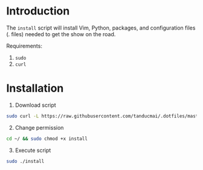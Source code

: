 # Introduction

The `install` script will install Vim, Python, packages, and
configuration files (. files) needed to get the show on the road.

Requirements:

1. `sudo`
1. `curl`

# Installation

1. Download script

```bash
sudo curl -L https://raw.githubusercontent.com/tanducmai/.dotfiles/master/install -o ~/install
```

2. Change permission

```bash
cd ~/ && sudo chmod +x install
```

3. Execute script

```bash
sudo ./install
```
